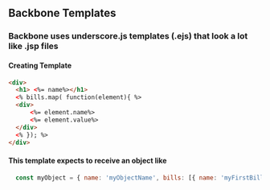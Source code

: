 ## Backbone Templates

### Backbone uses underscore.js templates (.ejs) that look a lot like .jsp files

#### Creating Template

```html
<div>
  <h1> <%= name%></h1>
  <% bills.map( function(element){ %>
  <div>
      <%= element.name%>
      <%= element.value%>
  </div>
  <% }); %>
</div>
```

#### This template expects to receive an object like
```javascript
  const myObject = { name: 'myObjectName', bills: [{ name: 'myFirstBill', value: "My Bill's value"}]}
```
